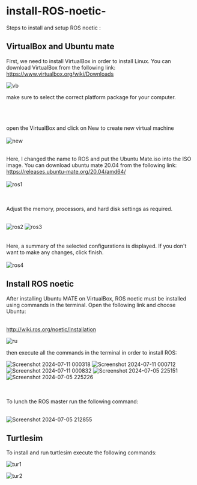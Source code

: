 # install-ROS-noetic-

Steps to install and setup ROS noetic :

## VirtualBox and Ubuntu mate

First, we need to install VirtualBox in order to install Linux. You can download VirtualBox from the following link: https://www.virtualbox.org/wiki/Downloads


![vb](https://github.com/lujains1/install-ROS-noetic-/assets/136511091/80197c3d-c35f-4087-9b90-d1a8c91f3850)

make sure to select the correct platform package for your computer.<br><br><br><br>

open the VirtualBox and click on New to create new virtual machine<br><br>
![new](https://github.com/lujains1/install-ROS-noetic-/assets/136511091/c06b57e4-d2d6-4bca-af01-acc39692561b)<br><br>

Here, I changed the name to ROS and put the Ubuntu Mate.iso into the ISO image.
You can download ubuntu mate 20.04 from the following link: https://releases.ubuntu-mate.org/20.04/amd64/ 
<br><br>
![ros1](https://github.com/lujains1/install-ROS-noetic-/assets/136511091/96a7e705-f922-4ecb-ba97-882d1fdcef0c)


<br><br>Adjust the memory, processors, and hard disk settings as required.<br><br>


![ros2](https://github.com/lujains1/install-ROS-noetic-/assets/136511091/d5e8112a-e953-4cba-b3e7-ad9bacebd25e)
![ros3](https://github.com/lujains1/install-ROS-noetic-/assets/136511091/dccfb396-48a7-41a1-a8df-e52473405aaa)
<br><br><br>
Here, a summary of the selected configurations is displayed. If you don't want to make any changes, click finish.<br><br>
![ros4](https://github.com/lujains1/install-ROS-noetic-/assets/136511091/d78bba20-732e-45e2-80ff-a6e6197033d2)



## Install ROS noetic
After installing Ubuntu MATE on VirtualBox, ROS noetic must be installed using commands in the terminal.
Open the following link and choose Ubuntu: <br><br>

http://wiki.ros.org/noetic/Installation

![ru](https://github.com/lujains1/install-ROS-noetic-/assets/136511091/573f684c-2cae-4ac6-b0e5-bda6efad6dcd)


then execute all the commands in the terminal in order to install ROS: 

![Screenshot 2024-07-11 000318](https://github.com/lujains1/install-ROS-noetic-/assets/136511091/17c5e858-aa66-4242-a82b-8e1dd02d6074)
![Screenshot 2024-07-11 000712](https://github.com/lujains1/install-ROS-noetic-/assets/136511091/d716d5f2-4340-4949-8184-00a6cb386399)
![Screenshot 2024-07-11 000832](https://github.com/lujains1/install-ROS-noetic-/assets/136511091/f138293e-5dc3-4232-9663-cc79689517d0)
![Screenshot 2024-07-05 225151](https://github.com/lujains1/install-ROS-noetic-/assets/136511091/a2739c01-2654-4ee3-b06e-9db8b7c6aa14)
![Screenshot 2024-07-05 225226](https://github.com/lujains1/install-ROS-noetic-/assets/136511091/cca3c6e2-3684-4aa6-b94b-12d4137549a5)



<br><br>To lunch the ROS master run the following command:<br><br>


![Screenshot 2024-07-05 212855](https://github.com/lujains1/install-ROS-noetic-/assets/136511091/0a8a48aa-ec0b-4a60-a029-b685187b10eb)


## Turtlesim 

 To install and run turtlesim execute the following commands:
 
![tur1](https://github.com/lujains1/install-ROS-noetic-/assets/136511091/dfdb5896-9c15-49df-b01c-713baf597c3d)

![tur2](https://github.com/lujains1/install-ROS-noetic-/assets/136511091/73a7d70d-a478-4840-b47a-136e0f05bb44)

